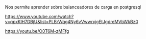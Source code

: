 Nos permite aprender sobre balanceadores de carga en postgresql 


https://www.youtube.com/watch?v=qpxKlH7DBjU&list=PLBrWqg4Ny6vVwwrxjgEtJgdreMVbWkBz0

https://youtu.be/O0T6M-zMFfg

